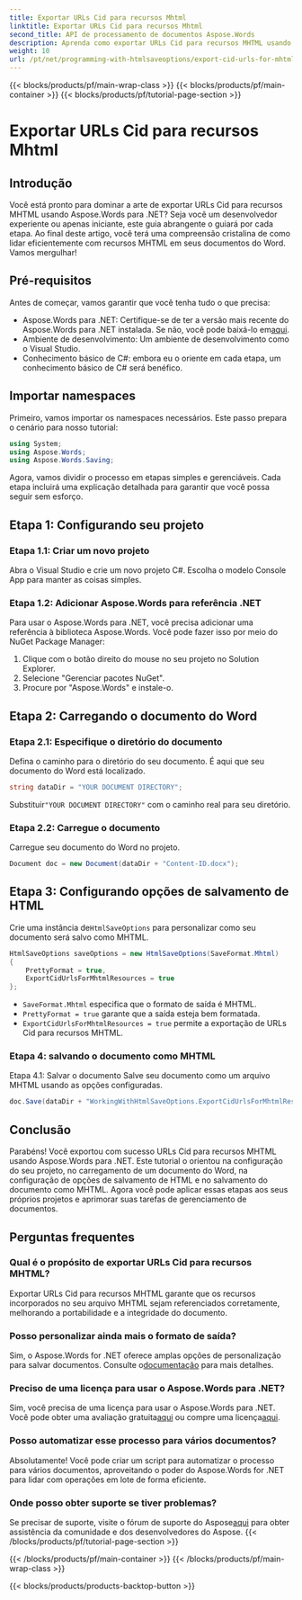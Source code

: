 ```yaml
---
title: Exportar URLs Cid para recursos Mhtml
linktitle: Exportar URLs Cid para recursos Mhtml
second_title: API de processamento de documentos Aspose.Words
description: Aprenda como exportar URLs Cid para recursos MHTML usando Aspose.Words para .NET neste tutorial passo a passo. Perfeito para desenvolvedores de todos os níveis.
weight: 10
url: /pt/net/programming-with-htmlsaveoptions/export-cid-urls-for-mhtml-resources/
---
```


{{< blocks/products/pf/main-wrap-class >}}
{{< blocks/products/pf/main-container >}}
{{< blocks/products/pf/tutorial-page-section >}}

# Exportar URLs Cid para recursos Mhtml

## Introdução

Você está pronto para dominar a arte de exportar URLs Cid para recursos MHTML usando Aspose.Words para .NET? Seja você um desenvolvedor experiente ou apenas iniciante, este guia abrangente o guiará por cada etapa. Ao final deste artigo, você terá uma compreensão cristalina de como lidar eficientemente com recursos MHTML em seus documentos do Word. Vamos mergulhar!

## Pré-requisitos

Antes de começar, vamos garantir que você tenha tudo o que precisa:

-  Aspose.Words para .NET: Certifique-se de ter a versão mais recente do Aspose.Words para .NET instalada. Se não, você pode baixá-lo em[aqui](https://releases.aspose.com/words/net/).
- Ambiente de desenvolvimento: Um ambiente de desenvolvimento como o Visual Studio.
- Conhecimento básico de C#: embora eu o oriente em cada etapa, um conhecimento básico de C# será benéfico.

## Importar namespaces

Primeiro, vamos importar os namespaces necessários. Este passo prepara o cenário para nosso tutorial:

```csharp
using System;
using Aspose.Words;
using Aspose.Words.Saving;
```

Agora, vamos dividir o processo em etapas simples e gerenciáveis. Cada etapa incluirá uma explicação detalhada para garantir que você possa seguir sem esforço.

## Etapa 1: Configurando seu projeto

### Etapa 1.1: Criar um novo projeto
Abra o Visual Studio e crie um novo projeto C#. Escolha o modelo Console App para manter as coisas simples.

### Etapa 1.2: Adicionar Aspose.Words para referência .NET
Para usar o Aspose.Words para .NET, você precisa adicionar uma referência à biblioteca Aspose.Words. Você pode fazer isso por meio do NuGet Package Manager:

1. Clique com o botão direito do mouse no seu projeto no Solution Explorer.
2. Selecione "Gerenciar pacotes NuGet".
3. Procure por "Aspose.Words" e instale-o.

## Etapa 2: Carregando o documento do Word

### Etapa 2.1: Especifique o diretório do documento
Defina o caminho para o diretório do seu documento. É aqui que seu documento do Word está localizado.

```csharp
string dataDir = "YOUR DOCUMENT DIRECTORY";
```

 Substituir`"YOUR DOCUMENT DIRECTORY"` com o caminho real para seu diretório.

### Etapa 2.2: Carregue o documento
Carregue seu documento do Word no projeto.

```csharp
Document doc = new Document(dataDir + "Content-ID.docx");
```

## Etapa 3: Configurando opções de salvamento de HTML

 Crie uma instância de`HtmlSaveOptions` para personalizar como seu documento será salvo como MHTML.

```csharp
HtmlSaveOptions saveOptions = new HtmlSaveOptions(SaveFormat.Mhtml)
{
    PrettyFormat = true,
    ExportCidUrlsForMhtmlResources = true
};
```

- `SaveFormat.Mhtml` especifica que o formato de saída é MHTML.
- `PrettyFormat = true` garante que a saída esteja bem formatada.
- `ExportCidUrlsForMhtmlResources = true` permite a exportação de URLs Cid para recursos MHTML.

### Etapa 4: salvando o documento como MHTML

Etapa 4.1: Salvar o documento
Salve seu documento como um arquivo MHTML usando as opções configuradas.

```csharp
doc.Save(dataDir + "WorkingWithHtmlSaveOptions.ExportCidUrlsForMhtmlResources.mhtml", saveOptions);
```

## Conclusão

Parabéns! Você exportou com sucesso URLs Cid para recursos MHTML usando Aspose.Words para .NET. Este tutorial o orientou na configuração do seu projeto, no carregamento de um documento do Word, na configuração de opções de salvamento de HTML e no salvamento do documento como MHTML. Agora você pode aplicar essas etapas aos seus próprios projetos e aprimorar suas tarefas de gerenciamento de documentos.

## Perguntas frequentes

### Qual é o propósito de exportar URLs Cid para recursos MHTML?
Exportar URLs Cid para recursos MHTML garante que os recursos incorporados no seu arquivo MHTML sejam referenciados corretamente, melhorando a portabilidade e a integridade do documento.

### Posso personalizar ainda mais o formato de saída?
 Sim, o Aspose.Words for .NET oferece amplas opções de personalização para salvar documentos. Consulte o[documentação](https://reference.aspose.com/words/net/) para mais detalhes.

### Preciso de uma licença para usar o Aspose.Words para .NET?
 Sim, você precisa de uma licença para usar o Aspose.Words para .NET. Você pode obter uma avaliação gratuita[aqui](https://releases.aspose.com/) ou compre uma licença[aqui](https://purchase.aspose.com/buy).

### Posso automatizar esse processo para vários documentos?
Absolutamente! Você pode criar um script para automatizar o processo para vários documentos, aproveitando o poder do Aspose.Words for .NET para lidar com operações em lote de forma eficiente.

### Onde posso obter suporte se tiver problemas?
Se precisar de suporte, visite o fórum de suporte do Aspose[aqui](https://forum.aspose.com/c/words/8) para obter assistência da comunidade e dos desenvolvedores do Aspose.
{{< /blocks/products/pf/tutorial-page-section >}}

{{< /blocks/products/pf/main-container >}}
{{< /blocks/products/pf/main-wrap-class >}}

{{< blocks/products/products-backtop-button >}}

